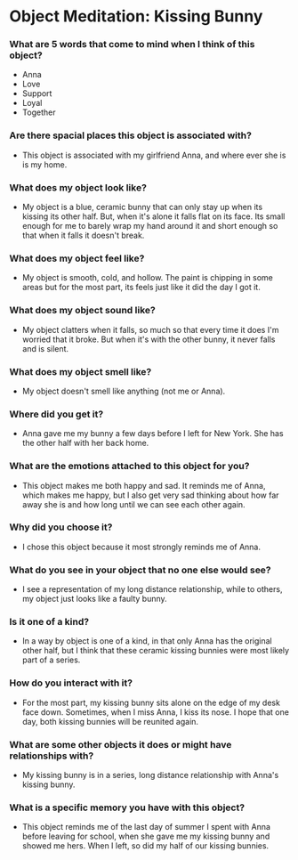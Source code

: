 # Object Meditation: Kissing Bunny

### What are 5 words that come to mind when I think of this object?
- Anna
- Love
- Support
- Loyal
- Together

### Are there spacial places this object is associated with?
- This object is associated with my girlfriend Anna, and where ever she is is my home.

### What does my object look like?
- My object is a blue, ceramic bunny that can only stay up when its kissing its other
half. But, when it's alone it falls flat on its face. Its small enough for me to
barely wrap my hand around it and short enough so that when it falls it doesn't break.

### What does my object feel like?
- My object is smooth, cold, and hollow. The paint is chipping in some areas but
for the most part, its feels just like it did the day I got it.

### What does my object sound like?
- My object clatters when it falls, so much so that every time it does I'm worried
that it broke. But when it's with the other bunny, it never falls and is silent.

### What does my object smell like?
- My object doesn't smell like anything (not me or Anna).

### Where did you get it?
- Anna gave me my bunny a few days before I left for New York. She has the other half
with her back home.

### What are the emotions attached to this object for you?
- This object makes me both happy and sad. It reminds me of Anna, which makes me
happy, but I also get very sad thinking about how far away she is and how long until
we can see each other again.

### Why did you choose it?
- I chose this object because it most strongly reminds me of Anna.

### What do you see in your object that no one else would see?
- I see a representation of my long distance relationship, while to others, my object
just looks like a faulty bunny.

### Is it one of a kind?
- In a way by object is one of a kind, in that only Anna has the original other half,
but I think that these ceramic kissing bunnies were most likely part of a series.

### How do you interact with it?
- For the most part, my kissing bunny sits alone on the edge of my desk face down.
Sometimes, when I miss Anna, I kiss its nose. I hope that one day, both kissing
bunnies will be reunited again.

### What are some other objects it does or might have relationships with?
- My kissing bunny is in a series, long distance relationship with Anna's kissing
bunny.

### What is a specific memory you have with this object?
- This object reminds me of the last day of summer I spent with Anna before leaving
for school, when she gave me my kissing bunny and showed me hers. When I left, so did
my half of our kissing bunnies.

